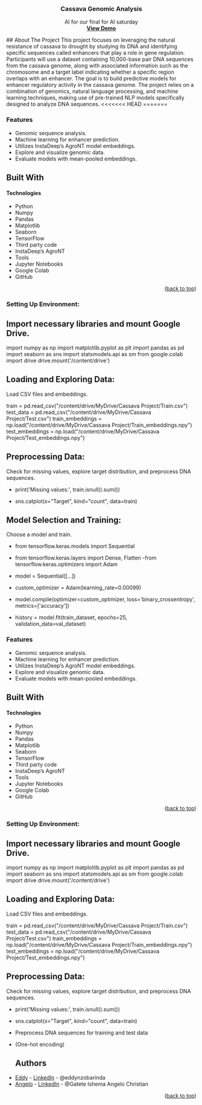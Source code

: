 <div id="top"></div>
<!-- PROJECT LOGO -->
<br />
<div align="center">
   
<h3 align="center">Cassava Genomic Analysis</h3>
  <p align="center">
    AI for our final for AI saturday
    <br />
    <a href="https://your-demo-url.com/"><strong>View Demo</strong></a>
  </p>
</div>
<!-- ABOUT THE PROJECT -->
## About The Project
This project focuses on leveraging the natural resistance of cassava to drought by studying its DNA and identifying specific sequences called enhancers that play a role in gene regulation. Participants will use a dataset containing 10,000-base pair DNA sequences from the cassava genome, along with associated information such as the chromosome and a target label indicating whether a specific region overlaps with an enhancer. The goal is to build predictive models for enhancer regulatory activity in the cassava genome. The project relies on a combination of genomics, natural language processing, and machine learning techniques, making use of pre-trained NLP models specifically designed to analyze DNA sequences.
<<<<<<< HEAD
=======

### Features

- Genomic sequence analysis.
- Machine learning for enhancer prediction.
- Utilizes InstaDeep’s AgroNT model embeddings.
- Explore and visualize genomic data.
- Evaluate models with mean-pooled embeddings.

## Built With

#### Technologies

- Python
- Numpy
- Pandas
- Matplotlib
- Seaborn
- TensorFlow
- Third party code
- InstaDeep’s AgroNT
- Tools
- Jupyter Notebooks
- Google Colab
- GitHub
<p align="right">(<a href="#top">back to top</a>)</p>
<!-- GETTING STARTED -->

### Setting Up Environment:

## Import necessary libraries and mount Google Drive.

import numpy as np
import matplotlib.pyplot as plt
import pandas as pd
import seaborn as sns
import statsmodels.api as sm
from google.colab import drive
drive.mount('/content/drive')

## Loading and Exploring Data:

Load CSV files and embeddings.

train = pd.read_csv("/content/drive/MyDrive/Cassava Project/Train.csv")
test_data = pd.read_csv("/content/drive/MyDrive/Cassava Project/Test.csv")
train_embeddings = np.load("/content/drive/MyDrive/Cassava Project/Train_embeddings.npy")
test_embeddings = np.load("/content/drive/MyDrive/Cassava Project/Test_embeddings.npy")

## Preprocessing Data:

Check for missing values, explore target distribution, and preprocess DNA sequences.

- print('Missing values:', train.isnull().sum())

- sns.catplot(x="Target", kind="count", data=train)

## Model Selection and Training:

Choose a model and train.

- from tensorflow.keras.models import Sequential
- from tensorflow.keras.layers import Dense, Flatten
-from tensorflow.keras.optimizers import Adam

- model = Sequential([...])
- custom_optimizer = Adam(learning_rate=0.00099)
- model.compile(optimizer=custom_optimizer, loss='binary_crossentropy', metrics=['accuracy'])

- history = model.fit(train_dataset, epochs=25, validation_data=val_dataset)



### Features

- Genomic sequence analysis.
- Machine learning for enhancer prediction.
- Utilizes InstaDeep’s AgroNT model embeddings.
- Explore and visualize genomic data.
- Evaluate models with mean-pooled embeddings.

## Built With

#### Technologies

- Python
- Numpy
- Pandas
- Matplotlib
- Seaborn
- TensorFlow
- Third party code
- InstaDeep’s AgroNT
- Tools
- Jupyter Notebooks
- Google Colab
- GitHub
<p align="right">(<a href="#top">back to top</a>)</p>
<!-- GETTING STARTED -->

### Setting Up Environment:

## Import necessary libraries and mount Google Drive.

import numpy as np
import matplotlib.pyplot as plt
import pandas as pd
import seaborn as sns
import statsmodels.api as sm
from google.colab import drive
drive.mount('/content/drive')

## Loading and Exploring Data:

Load CSV files and embeddings.

train = pd.read_csv("/content/drive/MyDrive/Cassava Project/Train.csv")
test_data = pd.read_csv("/content/drive/MyDrive/Cassava Project/Test.csv")
train_embeddings = np.load("/content/drive/MyDrive/Cassava Project/Train_embeddings.npy")
test_embeddings = np.load("/content/drive/MyDrive/Cassava Project/Test_embeddings.npy")

## Preprocessing Data:

Check for missing values, explore target distribution, and preprocess DNA sequences.

- print('Missing values:', train.isnull().sum())

- sns.catplot(x="Target", kind="count", data=train)

- Preprocess DNA sequences for training and test data
- (One-hot encoding)

  ## Authors

* [Eddy](https://github.com/Eddy-dashner) - [LinkedIn]() - @eddynzobarinda
* [Angelo](https://github.com/AngeloChristian1) - [LinkedIn]() - @Gatete Ishema Angelo Christian

<p align="right">(<a href="#top">back to top</a>)</p>
